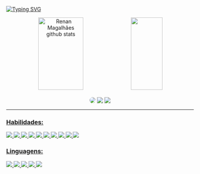 [![Typing SVG](https://readme-typing-svg.herokuapp.com/?color=d9534f&size=40&center=true&vCenter=true&width=1000&lines=Oiee,+Eu+sou+o+Renan+Magalhães+Lage;Estudante+de+Ciência+da+Computação;Bem+Vindo+ao+meu+perfil!+:%29)](https://git.io/typing-svg)

<div align="center">  
  <img width="49%" height="195px" src="https://github-readme-stats.vercel.app/api?username=RenanMagalhaesLage&show_icons=true&count_private=true&hide_border=true&title_color=e62f22&icon_color=f5d11d&text_color=c9d1d9&bg_color=0d1117&rank_icon=github" alt="Renan Magalhães github stats" /> 
  <img width="41%" height="195px" src="https://github-readme-stats.vercel.app/api/top-langs/?username=RenanMagalhaesLage&layout=compact&hide_border=true&title_color=e62f22&text_color=ff91a4&bg_color=0d1117&hide=ShaderLab,Hack,HLSL,Makefile,Yacc,EJS&langs_count=8&exclude_repo=Site-Pessoal-WordPress" />
</div>
<br>


<div align="center"> 
    <a href="https://www.linkedin.com/in/renanmagalh%C3%A3es/" target="_blank"><img src="https://img.shields.io/badge/-LinkedIn-%230077B5?style=for-the-badge&logo=linkedin&logoColor=white" style="border-radius: 30px" target="_blank"></a> 
  <a href = "mailto:renanlage50@gmail.com"> <img src="https://img.shields.io/badge/-Gmail-%23333?style=for-the-badge&logo=gmail&logoColor=white&color=red" target="_blank"></a>
  <a href="https://instagram.com/renanmagalhaex" target="_blank"><img src="https://img.shields.io/badge/-Instagram-%23E4405F?style=for-the-badge&logo=instagram&logoColor=white"</a>
</div>

<hr>

<div > 
  <h3>Habilidades:</h3>
  <img src="https://img.shields.io/badge/HTML5-E34F26?style=for-the-badge&logo=html5&logoColor=eeaa26&color=0d1117">
  <img src="https://img.shields.io/badge/CSS3-1572B6?style=for-the-badge&logo=css3&logoColor=eeaa26&color=0d1117">
  <img src="https://img.shields.io/badge/Bootstrap-563D7C?style=for-the-badge&logo=bootstrap&logo=react&logoColor=eeaa26&color=0d1117">
  <img src="https://img.shields.io/badge/Wordpress-21759B?style=for-the-badge&logo=wordpress&logoColor=eeaa26&color=0d1117">
  <img src="https://img.shields.io/badge/Node.js-43853D?style=for-the-badge&logo=node.js&logoColor=eeaa26&color=0d1117">
  <img src="https://img.shields.io/badge/React-20232A?style=for-the-badge&logo=react&logoColor=eeaa26&color=0d1117">
  <img src="https://img.shields.io/badge/-Angular-DD0031?style=for-the-badge&logo=angular&logoColor=eeaa26&color=0d1117">
  <img src="https://img.shields.io/badge/Express.js-404D59?style=for-the-badge&logoColor=eeaa26&color=0d1117">
  <img src="https://img.shields.io/badge/MySQL-00000F?style=for-the-badge&logo=mysql&logoColor=eeaa26&color=0d1117">
  <img src="https://img.shields.io/badge/Elastic_Search-005571?style=for-the-badge&logo=elasticsearch&logoColor=eeaa26&color=0d1117">
  
  
  <h3>Linguagens:</h3>
  <img src="https://img.shields.io/badge/C%2B%2B-00599C?style=for-the-badge&logo=c%2B%2B&logoColor=eeaa26&color=0d1117">
  <img src="https://img.shields.io/badge/C%23-239120?style=for-the-badge&logo=c-sharp&logoColor=eeaa26&color=0d1117">
  <img src="https://img.shields.io/badge/Java-ED8B00?style=for-the-badge&logo=openjdk&logoColor=eeaa26&color=0d1117">
  <img src="https://img.shields.io/badge/JavaScript-323330?style=for-the-badge&logo=javascript&logoColor=eeaa26&color=0d1117">
  <img src="https://img.shields.io/badge/Python-14354C?style=for-the-badge&logo=python&logoColor=eeaa26&color=0d1117">

  
</div>
  

